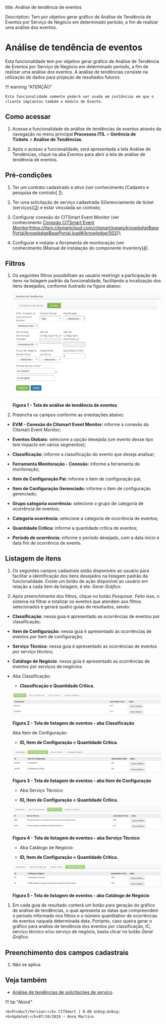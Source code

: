title: Análise de tendência de eventos

Description: Tem por objetivo gerar gráfico de Análise de Tendência de Eventos
por Serviço de Negócio em determinado período, a fim de realizar uma análise dos
eventos.

# Análise de tendência de eventos

Esta funcionalidade tem por objetivo gerar gráfico de Análise de Tendência de
Eventos por Serviço de Negócio em determinado período, a fim de realizar uma
análise dos eventos. A análise de tendências consiste na utilização de dados
para projeção de resultados futuros.

!!! warning "ATENÇÃO"

    Esta funcionalidade somente poderá ser usada em instâncias em que o
    cliente implantou também o módulo de Evento.

Como acessar
------------

1.  Acesse a funcionalidade de análise de tendências de eventos através da
    navegação no menu principal **Processos ITIL** > **Gerência de
    Tickets** > **Análise de Tendências.**

2.  Após o acesso a funcionalidade, será apresentada a tela Análise de
    Tendências, clique na aba *Eventos* para abrir a tela de análise de
    tendência de eventos.

Pré-condições
-------------

1.  Ter um contrato cadastrado e ativo (ver conhecimento [Cadastro e pesquisa de
    contrato] [1](https://itsm.citsmartcloud.com/citsmart/pages/knowledgeBasePortal/knowledgeBasePortal.load#/knowledge/256));

2.  Ter uma solicitação de serviço cadastrada ([Gerenciamento de ticket
    (serviços)][2](https://itsm.citsmartcloud.com/citsmart/pages/knowledgeBasePortal/knowledgeBasePortal.load#/knowledge/4699))
    e estar vinculada ao contrato;

3.  Configurar conexão do CITSmart Event Monitor (ver conhecimento [Conexão
    CITSmart Event
    Monitor][3](https://itsm.citsmartcloud.com/citsmart/pages/knowledgeBasePortal/knowledgeBasePortal.load#/knowledge/502));

4.  Configurar e instalar a ferramenta de monitoração (ver conhecimento [Manual
    de instalação do componente
    Inventory][4](https://itsm.citsmartcloud.com/citsmart/pages/knowledgeBasePortal/knowledgeBasePortal.load#/knowledge/170)).

Filtros
-------

1.  Os seguintes filtros possibilitam ao usuário restringir a participação de
    itens na listagem padrão da funcionalidade, facilitando a localização dos
    itens desejados, conforme ilustrado na figura abaixo:

    ![trend 1](images/event-trends-1.png)    
    
    **Figura 1 - Tela de análise de tendência de eventos**

1.  Preencha os campos conforme as orientações abaixo:

-   **EVM - Conexão do Citsmart Event Monitor:** informe a conexão do Citsmart
    Event Monitor;

-   **Eventos Globais:** selecione a opção desejada (um evento desse tipo tem
    impacto em vários segmentos);

-   **Classificação:** informe a classificação do evento que deseja analisar;

-   **Ferramenta Monitoração - Conexão:** informe a ferramenta de monitoração;

-   **Item de Configuração Pai:** informe o item de configuração pai;

-   **Item de Configuração Gerenciado:** informe o item de configuração
    gerenciado;

-   **Grupo categoria ocorrência:** selecione o grupo de categoria de ocorrência
    de eventos;

-   **Categoria ocorrência:** selecione a categoria de ocorrência de eventos;

-   **Quantidade Crítica:** informe a quantidade crítica de eventos;

-   **Período de ocorrência:** informe o período desejado, com a data início e
    data fim de ocorrência de evento.

Listagem de itens
-----------------

1.  Os seguintes campos cadastrais estão disponíveis ao usuário para facilitar a
    identificação dos itens desejados na listagem padrão da funcionalidade.
    Existe um botão de ação disponível ao usuário em relação a cada item da
    listagem, é ele: *Gerar Gráfico*.

2.  Após preenchimento dos filtros, clique no botão *Pesquisar*. Feito isso, o
    sistema irá filtrar e totalizar os eventos que atendem aos filtros
    selecionados e gerará quatro guias de resultados, sendo:

-   **Classificação**: nessa guia é apresentado as ocorrências de eventos por
    classificação;

-   **Item de Configuração:** nessa guia é apresentado as ocorrências de eventos
    por item de configuração;

-   **Serviço Técnico**: nessa guia é apresentado as ocorrências de eventos por
    serviço técnico;

-   **Catálogo de Negócio**: nessa guia é apresentado as ocorrências de eventos
    por serviços de negócios.

-   Aba Classificação:

    -   **Classificação **e** Quantidade Crítica.**


    ![trend 2](images/event-trends-2.png)

    **Figura 2 - Tela de listagem de eventos - aba Classificação**

    Aba Item de Configuração:

    -   **ID, Item de Configuração** e **Quantidade Crítica**.

    ![trend 3](images/event-trends-3.png)

    **Figura 3 - Tela de listagem de eventos - aba Item de Configuração**

    -   Aba Serviço Técnico:

    -   **ID, Item de Configuração** e **Quantidade Crítica.**

    ![trend 4](images/event-trends-4.png)

    **Figura 4 - Tela de listagem de eventos - aba Serviço Técnico**

    -   Aba Catálogo de Negócio:

    -   **ID, Item de Configuração** e **Quantidade Crítica.**

    ![trend 5](images/event-trends-5.png)

    **Figura 5 - Tela de listagem de eventos - aba Catálogo de Negócio**

1.  Em cada guia de resultado conterá um botão para geração do gráfico de
    análise de tendências, o qual apresenta as datas que compreendem o período
    informado nos filtros e o número quantitativo de ocorrências de eventos
    naquela determinada data. Portanto, caso queira gerar o gráfico para análise
    de tendência dos eventos por classificação, IC, serviço técnico e/ou serviço
    de negócio, basta clicar no botão *Gerar Gráfico*.

Preenchimento dos campos cadastrais
-----------------------------------

1.  Não se aplica.

Veja também
-----------

-   [Análise de tendências de solicitações de
    serviço](https://itsm.citsmartcloud.com/citsmart/pages/knowledgeBasePortal/knowledgeBasePortal.load#/knowledge/395).

[1]:
[2]:
[3]:
[4]:

!!! tip "About"

    <b>Product/Version:</b> CITSmart | 8.00 &nbsp;&nbsp;
    <b>Updated:</b>07/10/2019 – Anna Martins
